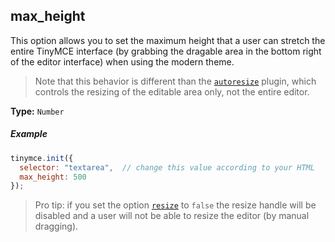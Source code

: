 ## max_height

This option allows you to set the maximum height that a user can stretch the entire TinyMCE interface (by grabbing the dragable area in the bottom right of the editor interface) when using the modern theme.

> Note that this behavior is different than the [`autoresize`](/plugins/autoresize) plugin, which controls the resizing of the editable area only, not the entire editor.

**Type:** `Number`

##### Example

```js
tinymce.init({
  selector: "textarea",  // change this value according to your HTML
  max_height: 500
});
```

> Pro tip: if you set the option [`resize`](#resize) to `false` the resize handle will be disabled and a user will not be able to resize the editor (by manual dragging).
